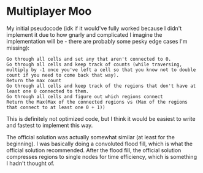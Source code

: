 # Multiplayer Moo

My initial pseudocode (idk if it would've fully worked because I didn't implement it due to how gnarly and complicated I imagine the implementation will be - there are probably some pesky edge cases I'm missing):

```
Go through all cells and set any that aren't connected to 0.
Go through all cells and keep track of counts (while traversing, multiply by -1 once you've left a cell so that you know not to double count if you need to come back that way).
Return the max count
Go through all cells and keep track of the regions that don't have at least one 0 connected to them. 
Go through all cells and figure out which regions connect
Return the Max(Max of the connected regions vs (Max of the regions that connect to at least one 0 + 1))  
```

This is definitely not optimized code, but I think it would be easiest to write and fastest to implement this way.&#x20;

The official solution was actually somewhat similar (at least for the beginning). I was basically doing a convoluted flood fill, which is what the official solution recommended. After the flood fill, the official solution compresses regions to single nodes for time efficiency, which is something I hadn't thought of.&#x20;
